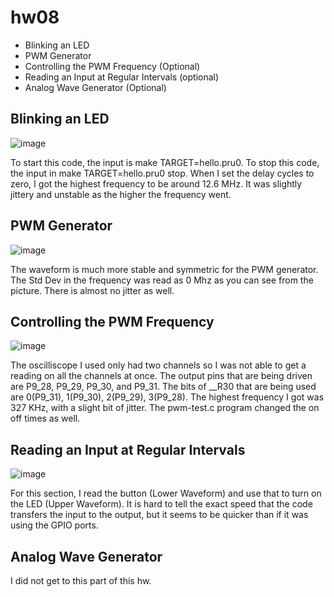 # hw08
- Blinking an LED
- PWM Generator
- Controlling the PWM Frequency (Optional)
- Reading an Input at Regular Intervals (optional)
- Analog Wave Generator (Optional)

## Blinking an LED
![image](https://user-images.githubusercontent.com/45342964/141369383-fca28f96-b618-476d-97d4-ad27af8d4480.png)

To start this code, the input is make TARGET=hello.pru0.
To stop this code, the input in make TARGET=hello.pru0 stop.
When I set the delay cycles to zero, I got the highest frequency to be around 12.6 MHz. It was slightly jittery and unstable as the higher the frequency went.

## PWM Generator
![image](https://user-images.githubusercontent.com/45342964/141369464-a14a6dcf-ee82-4053-8b5d-8f4dd4683048.png)

The waveform is much more stable and symmetric for the PWM generator. The Std Dev in the frequency was read as 0 Mhz as you can see from the picture. There is almost no jitter as well.


## Controlling the PWM Frequency
![image](https://user-images.githubusercontent.com/45342964/141369358-5298292a-8e05-45e6-81b4-85519d49d257.png)

The oscilliscope I used only had two channels so I was not able to get a reading on all the channels at once. The output pins that are being driven are P9_28, P9_29, P9_30, and P9_31. The bits of __R30 that are being used are 0(P9_31), 1(P9_30), 2(P9_29), 3(P9_28). The highest frequency I got was 327 KHz, with a slight bit of jitter. The pwm-test.c program changed the on off times as well.


## Reading an Input at Regular Intervals
![image](https://user-images.githubusercontent.com/45342964/141369327-6ad9029b-0768-416e-adeb-101c78b06b61.png)

For this section, I read the button (Lower Waveform) and use that to turn on the LED (Upper Waveform). It is hard to tell the exact speed that the code transfers the input to the output, but it seems to be quicker than if it was using the GPIO ports.

## Analog Wave Generator
I did not get to this part of this hw.

